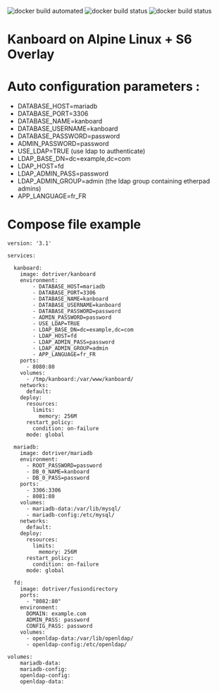 ![docker build automated](https://img.shields.io/docker/cloud/automated/dotriver/kanboard)
![docker build status](https://img.shields.io/docker/cloud/build/dotriver/kanboard)
![docker build status](https://img.shields.io/docker/pulls/dotriver/kanboard)

# Kanboard on Alpine Linux + S6 Overlay

# Auto configuration parameters :

- DATABASE_HOST=mariadb
- DATABASE_PORT=3306
- DATABASE_NAME=kanboard
- DATABASE_USERNAME=kanboard
- DATABASE_PASSWORD=password
- ADMIN_PASSWORD=password
- USE_LDAP=TRUE                   (use ldap to authenticate)
- LDAP_BASE_DN=dc=example,dc=com
- LDAP_HOST=fd
- LDAP_ADMIN_PASS=password
- LDAP_ADMIN_GROUP=admin          (the ldap group containing etherpad admins)
- APP_LANGUAGE=fr_FR

# Compose file example

```
version: '3.1'

services:

  kanboard:
    image: dotriver/kanboard
    environment:
        - DATABASE_HOST=mariadb
        - DATABASE_PORT=3306
        - DATABASE_NAME=kanboard
        - DATABASE_USERNAME=kanboard
        - DATABASE_PASSWORD=password
        - ADMIN_PASSWORD=password
        - USE_LDAP=TRUE
        - LDAP_BASE_DN=dc=example,dc=com
        - LDAP_HOST=fd
        - LDAP_ADMIN_PASS=password
        - LDAP_ADMIN_GROUP=admin
        - APP_LANGUAGE=fr_FR
    ports:
      - 8080:80
    volumes:
      - /tmp/kanboard:/var/www/kanboard/
    networks:
      default:
    deploy:
      resources:
        limits:
          memory: 256M
      restart_policy:
        condition: on-failure
      mode: global

  mariadb:
    image: dotriver/mariadb
    environment:
      - ROOT_PASSWORD=password
      - DB_0_NAME=kanboard
      - DB_0_PASS=password
    ports:
      - 3306:3306
      - 8081:80
    volumes:
      - mariadb-data:/var/lib/mysql/
      - mariadb-config:/etc/mysql/
    networks:
      default:
    deploy:
      resources:
        limits:
          memory: 256M
      restart_policy:
        condition: on-failure
      mode: global

  fd:
    image: dotriver/fusiondirectory
    ports:
      - "8082:80"
    environment:
      DOMAIN: example.com
      ADMIN_PASS: password
      CONFIG_PASS: password
    volumes:
      - openldap-data:/var/lib/openldap/
      - openldap-config:/etc/openldap/

volumes:
    mariadb-data:
    mariadb-config:
    openldap-config:
    openldap-data:

```